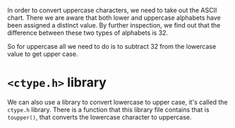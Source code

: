 In order to convert uppercase characters, we need to take out the ASCII chart. There we are aware that both lower and uppercase alphabets have been assigned a distinct value. By further inspection, we find out that the difference between these two types of alphabets is 32.

So for uppercase all we need to do is to subtract 32 from the lowercase value to get upper case.

# `<ctype.h>` library
We can also use a library to convert lowercase to upper case, it's called the `ctype.h` library. There is a function that this library file contains that is `toupper()`, that converts the lowercase character to uppercase.